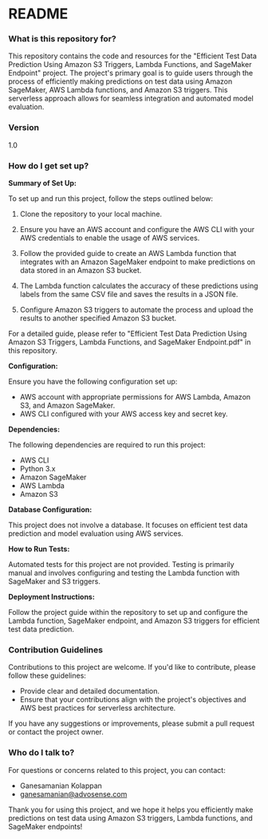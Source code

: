 # README #

### What is this repository for? ###

This repository contains the code and resources for the "Efficient Test Data Prediction Using Amazon S3 Triggers, Lambda Functions, and SageMaker Endpoint" project. The project's primary goal is to guide users through the process of efficiently making predictions on test data using Amazon SageMaker, AWS Lambda functions, and Amazon S3 triggers. This serverless approach allows for seamless integration and automated model evaluation.

### Version ###

1.0

### How do I get set up? ###

**Summary of Set Up:**

To set up and run this project, follow the steps outlined below:

1. Clone the repository to your local machine.

2. Ensure you have an AWS account and configure the AWS CLI with your AWS credentials to enable the usage of AWS services.

3. Follow the provided guide to create an AWS Lambda function that integrates with an Amazon SageMaker endpoint to make predictions on data stored in an Amazon S3 bucket.

4. The Lambda function calculates the accuracy of these predictions using labels from the same CSV file and saves the results in a JSON file.

5. Configure Amazon S3 triggers to automate the process and upload the results to another specified Amazon S3 bucket.

For a detailed guide, please refer to "Efficient Test Data Prediction Using Amazon S3 Triggers, Lambda Functions, and SageMaker Endpoint.pdf" in this repository.

**Configuration:**

Ensure you have the following configuration set up:

- AWS account with appropriate permissions for AWS Lambda, Amazon S3, and Amazon SageMaker.
- AWS CLI configured with your AWS access key and secret key.

**Dependencies:**

The following dependencies are required to run this project:

- AWS CLI
- Python 3.x
- Amazon SageMaker
- AWS Lambda
- Amazon S3

**Database Configuration:**

This project does not involve a database. It focuses on efficient test data prediction and model evaluation using AWS services.

**How to Run Tests:**

Automated tests for this project are not provided. Testing is primarily manual and involves configuring and testing the Lambda function with SageMaker and S3 triggers.

**Deployment Instructions:**

Follow the project guide within the repository to set up and configure the Lambda function, SageMaker endpoint, and Amazon S3 triggers for efficient test data prediction.

### Contribution Guidelines ###

Contributions to this project are welcome. If you'd like to contribute, please follow these guidelines:

- Provide clear and detailed documentation.
- Ensure that your contributions align with the project's objectives and AWS best practices for serverless architecture.

If you have any suggestions or improvements, please submit a pull request or contact the project owner.

### Who do I talk to? ###

For questions or concerns related to this project, you can contact:

- Ganesamanian Kolappan 
- ganesamanian@advosense.com

Thank you for using this project, and we hope it helps you efficiently make predictions on test data using Amazon S3 triggers, Lambda functions, and SageMaker endpoints!
